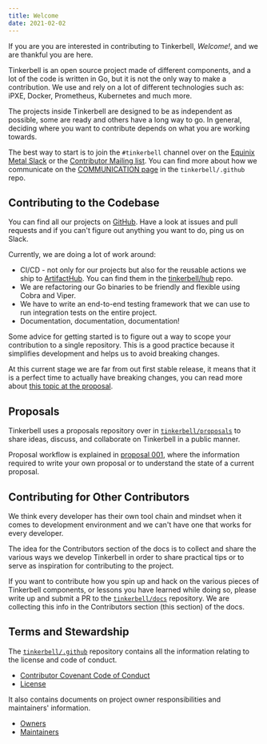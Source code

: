 ```yaml
---
title: Welcome
date: 2021-02-02
---
```


If you are you are interested in contributing to Tinkerbell, _Welcome!_, and we are thankful you are here.

Tinkerbell is an open source project made of different components, and a lot of the code is written in Go, but it is not the only way to make a contribution. We use and rely on a lot of different technologies such as: iPXE, Docker, Prometheus, Kubernetes and much more.

The projects inside Tinkerbell are designed to be as independent as possible, some are ready and others have a long way to go. In general, deciding where you want to contribute depends on what you are working towards.

The best way to start is to join the `#tinkerbell` channel over on the [Equinix Metal Slack](https://slack.equinixmetal.com/) or the [Contributor Mailing list](https://github.com/tinkerbell/.github/blob/master/COMMUNICATION.md#contributors-mailing-list). You can find more about how we communicate on the [COMMUNICATION page](https://github.com/tinkerbell/.github/blob/master/COMMUNICATION.md) in the `tinkerbell/.github` repo.

## Contributing to the Codebase

You can find all our projects on [GitHub](https://github.com/tinkerbell). Have a look at issues and pull requests and if you can't figure out anything you want to do, ping us on Slack.

Currently, we are doing a lot of work around:

- CI/CD - not only for our projects but also for the reusable actions we ship to [ArtifactHub](https://artifacthub.io/packages/search?page=1&org=tinkerbell-community). You can find them in the [tinkerbell/hub](https://github.com/tinkerbell/hub) repo.
- We are refactoring our Go binaries to be friendly and flexible using Cobra and Viper.
- We have to write an end-to-end testing framework that we can use to run integration tests on the entire project.
- Documentation, documentation, documentation!

Some advice for getting started is to figure out a way to scope your contribution to a single repository. This is a good practice because it simplifies development and helps us to avoid breaking changes. 

At this current stage we are far from out first stable release, it means that it is a perfect time to actually have breaking changes, you can read more about [this topic at the proposal](https://github.com/tinkerbell/proposals/blob/master/proposals/0011/README.md).

## Proposals

Tinkerbell uses a proposals repository over in [`tinkerbell/proposals`](https://github.com/tinkerbell/proposals) to share ideas, discuss, and collaborate on Tinkerbell in a public manner.

Proposal workflow is explained in [proposal 001](https://github.com/tinkerbell/proposals/tree/master/proposals/0001), where the information required to write your own proposal or to understand the state of a current proposal.

## Contributing for Other Contributors

We think every developer has their own tool chain and mindset when it comes to development environment and we can't have one that works for every developer.

The idea for the Contributors section of the docs is to collect and share the various ways we develop Tinkerbell in order to share practical tips or to serve as inspiration for contributing to the project.

If you want to contribute how you spin up and hack on the various pieces of Tinkerbell components, or lessons you have learned while doing so, please write up and submit a PR to the [`tinkerbell/docs`](https://github.com/tinkerbell/tinkerbell-docs) repository. We are collecting this info in the Contributors section (this section) of the docs.

## Terms and Stewardship

The [`tinkerbell/.github`](https://github.com/tinkerbell/.github) repository contains all the information relating to the license and code of conduct.

- [Contributor Covenant Code of Conduct](https://github.com/tinkerbell/.github/blob/master/CODE_OF_CONDUCT.md)
- [License](https://github.com/tinkerbell/.github/blob/master/LICENSE)

It also contains documents on project owner responsibilities and maintainers' information.

- [Owners](https://github.com/tinkerbell/.github/blob/master/OWNERS.md)
- [Maintainers](https://github.com/tinkerbell/.github/blob/master/MAINTAINERS.md)
